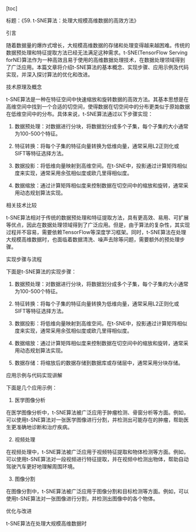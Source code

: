 
[toc]                    
                
                
标题：《59. t-SNE算法：处理大规模高维数据的高效方法》

引言

随着数据量的爆炸式增长，大规模高维数据的存储和处理变得越来越困难。传统的数据预处理和特征提取方法已经无法满足这种需求。t-SNE(TensorFlow Serving forNE)算法作为一种高效且易于使用的高维数据处理技术，在数据处理领域得到了广泛应用。本篇文章将介绍t-SNE算法的基本概念、实现步骤、应用示例及代码实现，并深入探讨算法的优化和改进。

技术原理及概念

t-SNE算法是一种在特征空间中快速缩放和旋转数据的高效方法。其基本思想是在高维空间中找到一个合适的切空间，使得数据在切空间中的分布更类似于原始数据在低维空间中的分布。具体来说，t-SNE算法通过以下步骤实现：

1. 数据预处理：对数据进行分块，将数据划分成多个子集，每个子集的大小通常为100-500个特征。

2. 特征转换：将每个子集的特征向量转换为低维向量，通常采用L2正则化或SIFT等特征选择方法。

3. 数据投影：将低维向量映射到高维空间。在t-SNE中，投影通过计算矩阵相似度来实现，通常采用余弦相似度或欧几里得相似度。

4. 数据缩放：通过计算矩阵相似度来控制数据在切空间中的缩放和旋转，通常采用动态规划算法实现。

相关技术比较

t-SNE算法相对于传统的数据预处理和特征提取方法，具有更高效、易用、可扩展等优点，因此在数据处理领域得到了广泛应用。但是，由于算法的复杂性，其实现过程并不容易，需要依赖TensorFlow等深度学习框架。同时，t-SNE算法在处理大规模高维数据时，也面临着数据清洗、噪声去除等问题，需要额外的预处理步骤。

实现步骤与流程

下面是t-SNE算法的实现步骤：

1. 数据预处理：对数据进行分块，将数据划分成多个子集，每个子集的大小通常为100-500个特征。

2. 特征转换：将每个子集的特征向量转换为低维向量，通常采用L2正则化或SIFT等特征选择方法。

3. 数据投影：将低维向量映射到高维空间。在t-SNE中，投影通过计算矩阵相似度来实现，通常采用余弦相似度或欧几里得相似度。

4. 数据缩放：通过计算矩阵相似度来控制数据在切空间中的缩放和旋转，通常采用动态规划算法实现。

5. 数据存储：将缩放后的数据存储到数据库或存储层中，通常采用分块存储。

应用示例与代码实现讲解

下面是几个应用示例：

1. 医学图像分析

在医学图像分析中，t-SNE算法被广泛应用于肿瘤检测、骨窗分析等方面。例如，可以使用t-SNE算法对一张医学图像进行分割，并检测出可能存在的肿瘤，帮助医生更准确地诊断和治疗疾病。

2. 视频处理

在视频处理中，t-SNE算法被广泛应用于视频特征提取和物体检测等方面。例如，可以使用t-SNE算法对一段视频进行特征提取，并在视频中检测出物体，帮助自动驾驶汽车更好地理解周围环境。

3. 图像分割

在图像分割中，t-SNE算法被广泛应用于图像分割和目标检测等方面。例如，可以使用t-SNE算法对一张图像进行分割，并检测出图像中的各个物体。

优化与改进

t-SNE算法在处理大规模高维数据时

